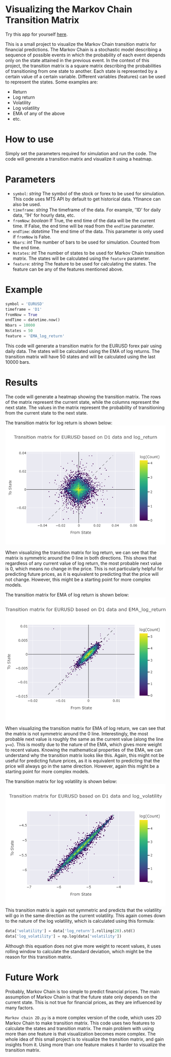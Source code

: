 # Visualizing the Markov Chain Transition Matrix
Try this app for yourself [here](https://markov-chain-x6pemxmbwyhfeqsb965ymu.streamlit.app/).

This is a small project to visualize the Markov Chain transition matrix for financial predictions. The Markov Chain is a stochastic model describing a sequence of possible events in which the probability of each event depends only on the state attained in the previous event. In the context of this project, the transition matrix is a square matrix describing the probabilities of transitioning from one state to another. Each state is represented by a certain value of a certain variable. Different variables (features) can be used to represent the states. Some examples are:
- Return 
- Log return 
- Volatility 
- Log volatility 
- EMA of any of the above
- etc.

# How to use
Simply set the parameters required for simulation and run the code. The code will generate a transition matrix and visualize it using a heatmap. 

# Parameters
- `symbol`: *string* The symbol of the stock or forex to be used for simulation. This code uses MT5 API by default to get historical data. Yfinance can also be used.
- `timeframe`: *string* The timeframe of the data. For example, '1D' for daily data, '1H' for hourly data, etc.
- `fromNow`: *boolean* If True, the end time of the data will be the current time. If False, the end time will be read from the `endTime` parameter.
- `endTime`: *datetime* The end time of the data. This parameter is only used if `fromNow` is False.
- `Nbars`: *int* The number of bars to be used for simulation. Counted from the end time.
- `Nstates`: *int* The number of states to be used for Markov Chain transition matrix. The states will be calculated using the `feature` parameter.
- `feature`: *string* The feature to be used for calculating the states. The feature can be any of the features mentioned above.

# Example
```python
symbol = 'EURUSD'
timeframe = 'D1' 
fromNow = True
endTime = datetime.now()
Nbars = 10000
Nstates = 50
feature = 'EMA_log_return'
```
This code will generate a transition matrix for the EURUSD forex pair using daily data. The states will be calculated using the EMA of log returns. The transition matrix will have 50 states and will be calculated using the last 10000 bars.

# Results
The code will generate a heatmap showing the transition matrix. The rows of the matrix represent the current state, while the columns represent the next state. The values in the matrix represent the probability of transitioning from the current state to the next state.

The transition matrix for log return is shown below:
![Return Transition Matrix](docs/trans_mat_log_return.png)

When visualizing the transition matrix for log return, we can see that the matrix is symmetric around the 0 line in both directions. This shows that regardless of any current value of log return, the most probable next value is 0, which means no change in the price. This is not particularly helpful for predicting future prices, as it is equivalent to predicting that the price will not change. However, this might be a starting point for more complex models.

The transition matrix for EMA of log return is shown below:
![EMA Log Return Transition Matrix](docs/trans_mat_ema_log_return.png)

When visualizing the transition matrix for EMA of log return, we can see that the matrix is not symmetric around the 0 line. Interestingly, the most probable next value is roughly the same as the current value (along the line `y=x`). This is mostly due to the nature of the EMA, which gives more weight to recent values. Knowing the mathematical properties of the EMA, we can understand why the transition matrix looks like this. Again, this might not be useful for predicting future prices, as it is equivalent to predicting that the price will always go in the same direction. However, again this might be a starting point for more complex models.

The transition matrix for log volatility is shown below:
![Volatility](docs/trans_mat_log_volatility.png)
This transition matrix is again not symmetric and predicts that the volatility will go in the same direction as the current volatility. This again comes down to the nature of the log volatility, which is calculated using this formula:
```python
data['volatility'] = data['log_return'].rolling(20).std()
data['log_volatility'] = np.log(data['volatility'])
```
Although this equation does not give more weight to recent values, it uses rolling window to calculate the standard deviation, which might be the reason for this transition matrix.

# Future Work
Probably, Markov Chain is too simple to predict financial prices. The main assumption of Markov Chain is that the future state only depends on the current state. This is not true for financial prices, as they are influenced by many factors. 

`Markov chain 2D.py` is a more complex version of the code, which uses 2D Markov Chain to make transition matrix. This code uses two features to calculate the states and transition matrix. The main problem with using more than one feature is that visualization becomes more complex. The whole idea of this small project is to visualize the transition matrix, and gain insights from it. Using more than one feature makes it harder to visualize the transition matrix.